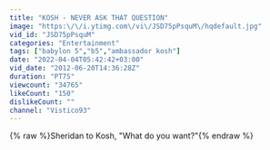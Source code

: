 ```yaml
---
title: "KOSH - NEVER ASK THAT QUESTION"
image: "https:\/\/i.ytimg.com\/vi\/JSD75pPsquM\/hqdefault.jpg"
vid_id: "JSD75pPsquM"
categories: "Entertainment"
tags: ["babylon 5","b5","ambassador kosh"]
date: "2022-04-04T05:42:42+03:00"
vid_date: "2012-06-20T14:36:28Z"
duration: "PT7S"
viewcount: "34765"
likeCount: "150"
dislikeCount: ""
channel: "Vistico93"
---
```

{% raw %}Sheridan to Kosh, &quot;What do you want?&quot;{% endraw %}
